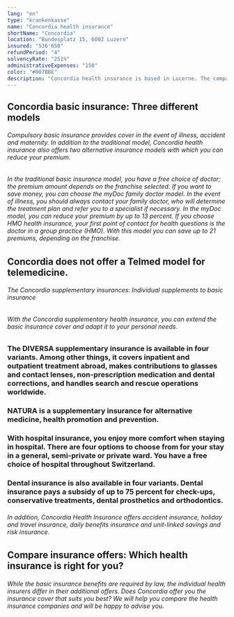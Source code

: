 ```yaml
---
lang: "en"
type: "krankenkasse"
name: "Concordia health insurance"
shortName: "Concordia"
location: "Bundesplatz 15, 6002 Luzern"
insured: "536'650"
refundPeriod: "4"
solvencyRate: "251%"
administrativeExpenses: "158"
color: "#007BBE"
description: "Concordia health insurance is based in Lucerne. The company began operations in 1914 and focuses on health and accident insurance. Around 632,000 private individuals have taken out basic health insurance, with sales in 2018 amounting to 2.8 billion Swiss francs. In addition to the compulsory basic insurance, the health insurance company also offers several supplementary insurances including dental insurance and travel and distance insurance. Here you can compare the premiums and directly request a non-binding quotation from Concordia."
---
```


## Concordia basic insurance: Three different models

###### Compulsory basic insurance provides cover in the event of illness, accident and maternity. In addition to the traditional model, Concordia health insurance also offers two alternative insurance models with which you can reduce your premium.

###### In the traditional basic insurance model, you have a free choice of doctor; the premium amount depends on the franchise selected. If you want to save money, you can choose the myDoc family doctor model. In the event of illness, you should always contact your family doctor, who will determine the treatment plan and refer you to a specialist if necessary. In the myDoc model, you can reduce your premium by up to 13 percent. If you choose HMO health insurance, your first point of contact for health questions is the doctor in a group practice (HMO). With this model you can save up to 21 premiums, depending on the franchise.

## Concordia does not offer a Telmed model for telemedicine.

###### The Concordia supplementary insurances: Individual supplements to basic insurance

###### With the Concordia supplementary health insurance, you can extend the basic insurance cover and adapt it to your personal needs.

### The DIVERSA supplementary insurance is available in four variants. Among other things, it covers inpatient and outpatient treatment abroad, makes contributions to glasses and contact lenses, non-prescription medication and dental corrections, and handles search and rescue operations worldwide.

### NATURA is a supplementary insurance for alternative medicine, health promotion and prevention.

### With hospital insurance, you enjoy more comfort when staying in hospital. There are four options to choose from for your stay in a general, semi-private or private ward. You have a free choice of hospital throughout Switzerland.

### Dental insurance is also available in four variants. Dental insurance pays a subsidy of up to 75 percent for check-ups, conservative treatments, dental prosthetics and orthodontics.

###### In addition, Concordia Health Insurance offers accident insurance, holiday and travel insurance, daily benefits insurance and unit-linked savings and risk insurance.

## Compare insurance offers: Which health insurance is right for you?

###### While the basic insurance benefits are required by law, the individual health insurers differ in their additional offers. Does Concordia offer you the insurance cover that suits you best? We will help you compare the health insurance companies and will be happy to advise you.
